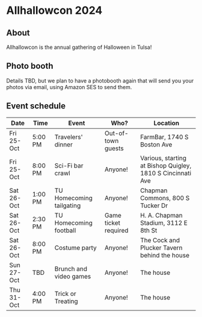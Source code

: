 # Allhallowcon 2024

## About

Allhallowcon is the annual gathering of Halloween in Tulsa!

## Photo booth

Details TBD, but we plan to have a photobooth again that will send you your photos via email, using Amazon SES to send them.

## Event schedule

| Date | Time | Event | Who? | Location |
| ---- | ---- | ----- | ---- | -------- |
| Fri 25-Oct | 5:00 PM | Travelers' dinner | Out-of-town guests | FarmBar, 1740 S Boston Ave |
| Fri 25-Oct | 8:00 PM | Sci-Fi bar crawl | Anyone! | Various, starting at Bishop Quigley, 1810 S Cincinnati Ave |
| Sat 26-Oct | 1:00 PM | TU Homecoming tailgating | Anyone! | Chapman Commons, 800 S Tucker Dr |
| Sat 26-Oct | 2:30 PM | TU Homecoming football | Game ticket required | H. A. Chapman Stadium, 3112 E 8th St |
| Sat 26-Oct | 8:00 PM | Costume party | Anyone! | The Cock and Plucker Tavern behind the house |
| Sun 27-Oct | TBD | Brunch and video games | Anyone! | The house |
| Thu 31-Oct | 4:00 PM | Trick or Treating | Anyone! | The house |

